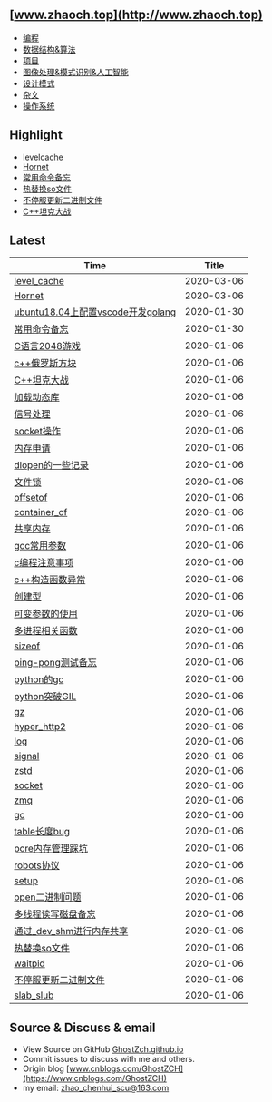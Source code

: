 ## [www.zhaoch.top](http://www.zhaoch.top)
+ [编程](编程)
+ [数据结构&算法](数据结构&算法)
+ [项目](项目)
+ [图像处理&模式识别&人工智能](图像处理&模式识别&人工智能)
+ [设计模式](设计模式)
+ [杂文](杂文)
+ [操作系统](操作系统)

## Highlight

+ [levelcache](项目/level_cache.md)
+ [Hornet](项目/Hornet.md)
+ [常用命令备忘](操作系统/linux/常用命令备忘.md)
+ [热替换so文件](操作系统/linux/热替换so文件.md)
+ [不停服更新二进制文件](操作系统/linux/不停服更新二进制文件.md)
+ [C++坦克大战](项目/C++坦克大战.md)

## Latest 

|Time|Title|
|--|--|
|[level_cache](项目/level_cache.md)|2020-03-06|
|[Hornet](项目/Hornet.md)|2020-03-06|
|[ubuntu18.04上配置vscode开发golang](编程/go/ubuntu18.04上配置vscode开发golang.md)|2020-01-30|
|[常用命令备忘](操作系统/linux/常用命令备忘.md)|2020-01-30|
|[C语言2048游戏](项目/C语言2048游戏.md)|2020-01-06|
|[c++俄罗斯方块](项目/c++俄罗斯方块.md)|2020-01-06|
|[C++坦克大战](项目/C++坦克大战.md)|2020-01-06|
|[加载动态库](编程/c_cpp/加载动态库.md)|2020-01-06|
|[信号处理](编程/c_cpp/信号处理.md)|2020-01-06|
|[socket操作](编程/c_cpp/socket操作.md)|2020-01-06|
|[内存申请](编程/c_cpp/内存申请.md)|2020-01-06|
|[dlopen的一些记录](编程/c_cpp/dlopen的一些记录.md)|2020-01-06|
|[文件锁](编程/c_cpp/文件锁.md)|2020-01-06|
|[offsetof](编程/c_cpp/offsetof.md)|2020-01-06|
|[container_of](编程/c_cpp/container_of.md)|2020-01-06|
|[共享内存](编程/c_cpp/共享内存.md)|2020-01-06|
|[gcc常用参数](编程/c_cpp/gcc常用参数.md)|2020-01-06|
|[c编程注意事项](编程/c_cpp/c编程注意事项.md)|2020-01-06|
|[c++构造函数异常](编程/c_cpp/c++构造函数异常.md)|2020-01-06|
|[创建型](设计模式/创建型.md)|2020-01-06|
|[可变参数的使用](编程/c_cpp/可变参数的使用.md)|2020-01-06|
|[多进程相关函数](编程/c_cpp/多进程相关函数.md)|2020-01-06|
|[sizeof](编程/c_cpp/sizeof.md)|2020-01-06|
|[ping-pong测试备忘](编程/go/ping-pong测试备忘.md)|2020-01-06|
|[python的gc](编程/python/python的gc.md)|2020-01-06|
|[python突破GIL](编程/python/python突破GIL.md)|2020-01-06|
|[gz](编程/python/python常用库使用/gz.md)|2020-01-06|
|[hyper_http2](编程/python/python常用库使用/hyper_http2.md)|2020-01-06|
|[log](编程/python/python常用库使用/log.md)|2020-01-06|
|[signal](编程/python/python常用库使用/signal.md)|2020-01-06|
|[zstd](编程/python/python常用库使用/zstd.md)|2020-01-06|
|[socket](编程/python/python常用库使用/socket.md)|2020-01-06|
|[zmq](编程/python/python常用库使用/zmq.md)|2020-01-06|
|[gc](编程/python/python常用库使用/gc.md)|2020-01-06|
|[table长度bug](编程/lua/table长度bug.md)|2020-01-06|
|[pcre内存管理踩坑](杂文/pcre内存管理踩坑.md)|2020-01-06|
|[robots协议](杂文/robots协议.md)|2020-01-06|
|[setup](杂文/setup.md)|2020-01-06|
|[open二进制问题](杂文/open二进制问题.md)|2020-01-06|
|[多线程读写磁盘备忘](操作系统/多线程读写磁盘备忘.md)|2020-01-06|
|[通过_dev_shm进行内存共享](操作系统/linux/通过_dev_shm进行内存共享.md)|2020-01-06|
|[热替换so文件](操作系统/linux/热替换so文件.md)|2020-01-06|
|[waitpid](操作系统/linux/waitpid.md)|2020-01-06|
|[不停服更新二进制文件](操作系统/linux/不停服更新二进制文件.md)|2020-01-06|
|[slab_slub](操作系统/linux/slab_slub.md)|2020-01-06|

## Source & Discuss & email

+ View Source on GitHub [GhostZch.github.io](https://github.com/GhostZCH/GhostZch.github.io/)
+ Commit issues to discuss with me and others.
+ Origin blog [www.cnblogs.com/GhostZCH](https://www.cnblogs.com/GhostZCH)
+ my email: zhao_chenhui_scu@163.com
